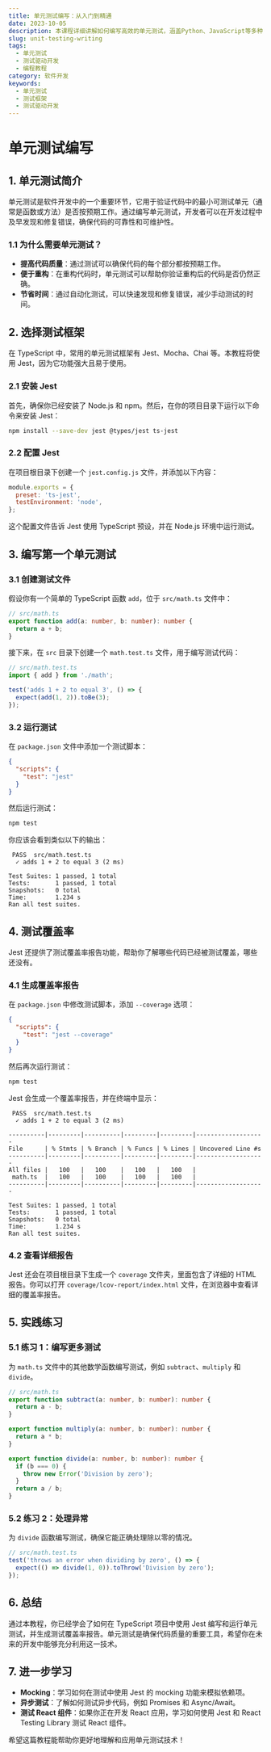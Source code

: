 ```yaml
---
title: 单元测试编写：从入门到精通
date: 2023-10-05
description: 本课程详细讲解如何编写高效的单元测试，涵盖Python、JavaScript等多种编程语言的测试框架和最佳实践。
slug: unit-testing-writing
tags:
  - 单元测试
  - 测试驱动开发
  - 编程教程
category: 软件开发
keywords:
  - 单元测试
  - 测试框架
  - 测试驱动开发
---
```


# 单元测试编写

## 1. 单元测试简介

单元测试是软件开发中的一个重要环节，它用于验证代码中的最小可测试单元（通常是函数或方法）是否按预期工作。通过编写单元测试，开发者可以在开发过程中及早发现和修复错误，确保代码的可靠性和可维护性。

### 1.1 为什么需要单元测试？

- **提高代码质量**：通过测试可以确保代码的每个部分都按预期工作。
- **便于重构**：在重构代码时，单元测试可以帮助你验证重构后的代码是否仍然正确。
- **节省时间**：通过自动化测试，可以快速发现和修复错误，减少手动测试的时间。

## 2. 选择测试框架

在 TypeScript 中，常用的单元测试框架有 Jest、Mocha、Chai 等。本教程将使用 Jest，因为它功能强大且易于使用。

### 2.1 安装 Jest

首先，确保你已经安装了 Node.js 和 npm。然后，在你的项目目录下运行以下命令来安装 Jest：

```bash
npm install --save-dev jest @types/jest ts-jest
```

### 2.2 配置 Jest

在项目根目录下创建一个 `jest.config.js` 文件，并添加以下内容：

```javascript
module.exports = {
  preset: 'ts-jest',
  testEnvironment: 'node',
};
```

这个配置文件告诉 Jest 使用 TypeScript 预设，并在 Node.js 环境中运行测试。

## 3. 编写第一个单元测试

### 3.1 创建测试文件

假设你有一个简单的 TypeScript 函数 `add`，位于 `src/math.ts` 文件中：

```typescript
// src/math.ts
export function add(a: number, b: number): number {
  return a + b;
}
```

接下来，在 `src` 目录下创建一个 `math.test.ts` 文件，用于编写测试代码：

```typescript
// src/math.test.ts
import { add } from './math';

test('adds 1 + 2 to equal 3', () => {
  expect(add(1, 2)).toBe(3);
});
```

### 3.2 运行测试

在 `package.json` 文件中添加一个测试脚本：

```json
{
  "scripts": {
    "test": "jest"
  }
}
```

然后运行测试：

```bash
npm test
```

你应该会看到类似以下的输出：

```
 PASS  src/math.test.ts
  ✓ adds 1 + 2 to equal 3 (2 ms)

Test Suites: 1 passed, 1 total
Tests:       1 passed, 1 total
Snapshots:   0 total
Time:        1.234 s
Ran all test suites.
```

## 4. 测试覆盖率

Jest 还提供了测试覆盖率报告功能，帮助你了解哪些代码已经被测试覆盖，哪些还没有。

### 4.1 生成覆盖率报告

在 `package.json` 中修改测试脚本，添加 `--coverage` 选项：

```json
{
  "scripts": {
    "test": "jest --coverage"
  }
}
```

然后再次运行测试：

```bash
npm test
```

Jest 会生成一个覆盖率报告，并在终端中显示：

```
 PASS  src/math.test.ts
  ✓ adds 1 + 2 to equal 3 (2 ms)

----------|---------|----------|---------|---------|-------------------
File      | % Stmts | % Branch | % Funcs | % Lines | Uncovered Line #s 
----------|---------|----------|---------|---------|-------------------
All files |   100   |   100    |   100   |   100   |                   
 math.ts  |   100   |   100    |   100   |   100   |                   
----------|---------|----------|---------|---------|-------------------

Test Suites: 1 passed, 1 total
Tests:       1 passed, 1 total
Snapshots:   0 total
Time:        1.234 s
Ran all test suites.
```

### 4.2 查看详细报告

Jest 还会在项目根目录下生成一个 `coverage` 文件夹，里面包含了详细的 HTML 报告。你可以打开 `coverage/lcov-report/index.html` 文件，在浏览器中查看详细的覆盖率报告。

## 5. 实践练习

### 5.1 练习 1：编写更多测试

为 `math.ts` 文件中的其他数学函数编写测试，例如 `subtract`、`multiply` 和 `divide`。

```typescript
// src/math.ts
export function subtract(a: number, b: number): number {
  return a - b;
}

export function multiply(a: number, b: number): number {
  return a * b;
}

export function divide(a: number, b: number): number {
  if (b === 0) {
    throw new Error('Division by zero');
  }
  return a / b;
}
```

### 5.2 练习 2：处理异常

为 `divide` 函数编写测试，确保它能正确处理除以零的情况。

```typescript
// src/math.test.ts
test('throws an error when dividing by zero', () => {
  expect(() => divide(1, 0)).toThrow('Division by zero');
});
```

## 6. 总结

通过本教程，你已经学会了如何在 TypeScript 项目中使用 Jest 编写和运行单元测试，并生成测试覆盖率报告。单元测试是确保代码质量的重要工具，希望你在未来的开发中能够充分利用这一技术。

## 7. 进一步学习

- **Mocking**：学习如何在测试中使用 Jest 的 mocking 功能来模拟依赖项。
- **异步测试**：了解如何测试异步代码，例如 Promises 和 Async/Await。
- **测试 React 组件**：如果你正在开发 React 应用，学习如何使用 Jest 和 React Testing Library 测试 React 组件。

希望这篇教程能帮助你更好地理解和应用单元测试技术！